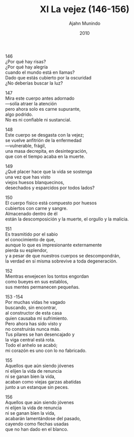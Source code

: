 ﻿---
author: "Ajahn Munindo"
title: "XI La vejez (146-156)"
booktitle: "Un Dhammapada para la Contemplación"
source: "https://forestsangha.org/teachings/books/un-dhammapada-para-la-contemplacion?language=Espa%C3%B1ol"
license: "BY-NC-ND"
publisher: "dhammamagga"
date: 2010
pubyear: 2010 
weight: 11
draft: false
googleAnalytics: UA-133551776-1
---  

146  
¿Por qué hay risas?  
¿Por qué hay alegría  
cuando el mundo está en llamas?  
Dado que estás cubierto por la oscuridad  
¿No deberías buscar la luz?  

147  
Mira este cuerpo antes adornado  
—solía atraer la atención  
pero ahora solo es carne supurante,  
algo podrido.  
No es ni confiable ni sustancial.  

148  
Este cuerpo se desgasta con la vejez;  
se vuelve anfitrión de la enfermedad  
—vulnerable, frágil,  
una masa decrepita, en desintegración,  
que con el tiempo acaba en la muerte.   

149  
¿Qué placer hace que la vida se sostenga  
una vez que has visto  
viejos huesos blanquecinos,  
desechados y esparcidos por todos lados?  

150  
El cuerpo físico está compuesto por huesos  
cubiertos con carne y sangre.  
Almacenado dentro de él  
están la descomposición y la muerte, el orgullo y la malicia.  

151  
Es trasmitido por el sabio  
el conocimiento de que,  
aunque lo que es impresionante externamente  
pierda su esplendor,  
y a pesar de que nuestros cuerpos se descompondrán,  
la verdad en sí misma sobrevive a toda degeneración.  

152  
Mientras envejecen los tontos engordan  
como bueyes en sus establos,  
sus mentes permanecen pequeñas.  

153 -154  
Por muchas vidas he vagado  
buscando, sin encontrar,  
al constructor de esta casa  
quien causaba mi sufrimiento.  
Pero ahora has sido visto y  
no construirás nunca más.  
Tus pilares se han desencajado y  
la viga central está rota.  
Todo el anhelo se acabó;  
mi corazón es uno con lo no fabricado.  

155  
Aquellos que aún siendo jóvenes  
ni elijen la vida de renuncia  
ni se ganan bien la vida,  
acaban como viejas garzas abatidas  
junto a un estanque sin peces.  

156  
Aquellos que aún siendo jóvenes  
ni elijen la vida de renuncia  
ni se ganan bien la vida,  
acabarán lamentándose del pasado,  
cayendo como flechas usadas  
que no han dado en el blanco.  
